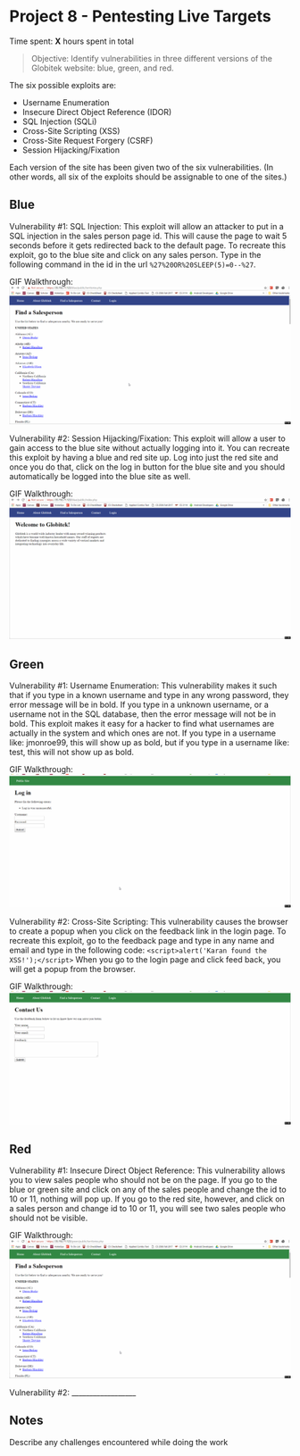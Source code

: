# Project 8 - Pentesting Live Targets

Time spent: **X** hours spent in total

> Objective: Identify vulnerabilities in three different versions of the Globitek website: blue, green, and red.

The six possible exploits are:
* Username Enumeration
* Insecure Direct Object Reference (IDOR)
* SQL Injection (SQLi)
* Cross-Site Scripting (XSS)
* Cross-Site Request Forgery (CSRF)
* Session Hijacking/Fixation

Each version of the site has been given two of the six vulnerabilities. (In other words, all six of the exploits should be assignable to one of the sites.)

## Blue

Vulnerability #1:  SQL Injection: This exploit will allow an attacker to put in a SQL injection in the sales person page id.  This will cause the page to wait 5 seconds before it gets redirected back to the default page.  To recreate this exploit, go to the blue site and click on any sales person.  Type in the following command in the id in the url `%27%20OR%20SLEEP(5)=0--%27`.  

GIF Walkthrough:  <img src="https://github.com/KaranHirani/Week-8-Assignment/blob/master/assignment8_4.gif?raw=true" alt="Girl in a jacket">

Vulnerability #2: Session Hijacking/Fixation:  This exploit will allow a user to gain access to the blue site without actually logging into it.  You can recreate this exploit by having a blue and red site up.  Log into just the red site and once you do that, click on the log in button for the blue site and you should automatically be logged into the blue site as well.

GIF Walkthrough:  <img src="https://github.com/KaranHirani/Week-8-Assignment/blob/master/assignment8_5.gif?raw=true" alt="Girl in a jacket">


## Green

Vulnerability #1: Username Enumeration: This vulnerability makes it such that if you type in a known username and type in any wrong password, they error message will be in bold.  If you type in a unknown username, or a username not in the SQL database, then the error message will not be in bold.  This exploit makes it easy for a hacker to find what usernames are actually in the system and which ones are not.  If you type in a username like: jmonroe99, this will show up as bold, but if you type in a username like: test, this will not show up as bold.

GIF Walkthrough:  <img src="https://github.com/KaranHirani/Week-8-Assignment/blob/master/assignment8_1.gif?raw=true" alt="Girl in a jacket">

Vulnerability #2:  Cross-Site Scripting: This vulnerability causes the browser to create a popup when you click on the feedback link in the login page.  To recreate this exploit, go to the feedback page and type in any name and email and type in the following code:   `<script>alert('Karan found the XSS!');</script>` When you go to the login page and click feed back, you will get a popup from the browser.

GIF Walkthrough:  <img src="https://github.com/KaranHirani/Week-8-Assignment/blob/master/assignment8_2.gif?raw=true" alt="Girl in a jacket">

## Red

Vulnerability #1: Insecure Direct Object Reference: This vulnerability allows you to view sales people who should not be on the page.  If you go to the blue or green site and click on any of the sales people and change the id to 10 or 11, nothing will pop up.  If you go to the red site, however, and click on a sales person and change id to 10 or 11, you will see two sales people who should not be visible.

GIF Walkthrough:  <img src="https://github.com/KaranHirani/Week-8-Assignment/blob/master/assignment8_3.gif?raw=true" alt="Girl in a jacket">

Vulnerability #2: __________________


## Notes

Describe any challenges encountered while doing the work
